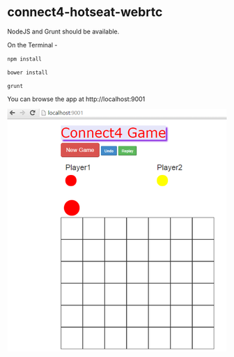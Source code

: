 # connect4-hotseat-webrtc

NodeJS and Grunt should be available.

On the Terminal -

`npm install`

`bower install`

`grunt`

You can browse the app at http://localhost:9001

![Alt text](/app.png?raw=true "connect4-hotseat-webrtc")
